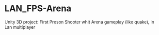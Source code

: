 # LAN_FPS-Arena
Unity 3D project: First Preson Shooter whit Arena gameplay (like quake), in Lan multiplayer
